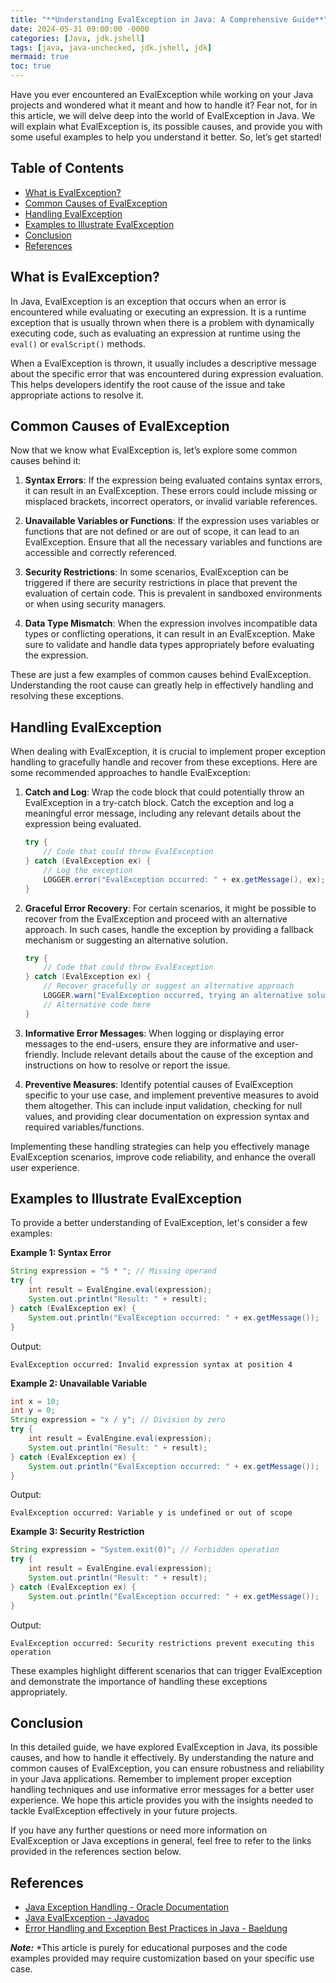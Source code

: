 ```yaml
---
title: "**Understanding EvalException in Java: A Comprehensive Guide**"
date: 2024-05-31 09:00:00 -0000
categories: [Java, jdk.jshell]
tags: [java, java-unchecked, jdk.jshell, jdk]
mermaid: true
toc: true
---
```



Have you ever encountered an EvalException while working on your Java projects and wondered what it meant and how to handle it? Fear not, for in this article, we will delve deep into the world of EvalException in Java. We will explain what EvalException is, its possible causes, and provide you with some useful examples to help you understand it better. So, let’s get started!

## **Table of Contents** 
- [What is EvalException?](#what-is-evalexception)
- [Common Causes of EvalException](#common-causes-of-evalexception)
- [Handling EvalException](#handling-evalexception)
- [Examples to Illustrate EvalException](#examples-to-illustrate-evalexception)
- [Conclusion](#conclusion)
- [References](#references)

## **What is EvalException?**
In Java, EvalException is an exception that occurs when an error is encountered while evaluating or executing an expression. It is a runtime exception that is usually thrown when there is a problem with dynamically executing code, such as evaluating an expression at runtime using the `eval()` or `evalScript()` methods.

When a EvalException is thrown, it usually includes a descriptive message about the specific error that was encountered during expression evaluation. This helps developers identify the root cause of the issue and take appropriate actions to resolve it.

## **Common Causes of EvalException**
Now that we know what EvalException is, let’s explore some common causes behind it:

1. **Syntax Errors**: If the expression being evaluated contains syntax errors, it can result in an EvalException. These errors could include missing or misplaced brackets, incorrect operators, or invalid variable references.

2. **Unavailable Variables or Functions**: If the expression uses variables or functions that are not defined or are out of scope, it can lead to an EvalException. Ensure that all the necessary variables and functions are accessible and correctly referenced.

3. **Security Restrictions**: In some scenarios, EvalException can be triggered if there are security restrictions in place that prevent the evaluation of certain code. This is prevalent in sandboxed environments or when using security managers.

4. **Data Type Mismatch**: When the expression involves incompatible data types or conflicting operations, it can result in an EvalException. Make sure to validate and handle data types appropriately before evaluating the expression.

These are just a few examples of common causes behind EvalException. Understanding the root cause can greatly help in effectively handling and resolving these exceptions.

## **Handling EvalException**
When dealing with EvalException, it is crucial to implement proper exception handling to gracefully handle and recover from these exceptions. Here are some recommended approaches to handle EvalException:

1. **Catch and Log**: Wrap the code block that could potentially throw an EvalException in a try-catch block. Catch the exception and log a meaningful error message, including any relevant details about the expression being evaluated.

    ```java
    try {
        // Code that could throw EvalException
    } catch (EvalException ex) {
        // Log the exception
        LOGGER.error("EvalException occurred: " + ex.getMessage(), ex);
    }
    ```

2. **Graceful Error Recovery**: For certain scenarios, it might be possible to recover from the EvalException and proceed with an alternative approach. In such cases, handle the exception by providing a fallback mechanism or suggesting an alternative solution.

    ```java
    try {
        // Code that could throw EvalException
    } catch (EvalException ex) {
        // Recover gracefully or suggest an alternative approach
        LOGGER.warn("EvalException occurred, trying an alternative solution: " + ex.getMessage());
        // Alternative code here
    }
    ```

3. **Informative Error Messages**: When logging or displaying error messages to the end-users, ensure they are informative and user-friendly. Include relevant details about the cause of the exception and instructions on how to resolve or report the issue.

4. **Preventive Measures**: Identify potential causes of EvalException specific to your use case, and implement preventive measures to avoid them altogether. This can include input validation, checking for null values, and providing clear documentation on expression syntax and required variables/functions.

Implementing these handling strategies can help you effectively manage EvalException scenarios, improve code reliability, and enhance the overall user experience.

## **Examples to Illustrate EvalException**
To provide a better understanding of EvalException, let's consider a few examples:

**Example 1: Syntax Error**
```java
String expression = "5 * "; // Missing operand
try {
    int result = EvalEngine.eval(expression);
    System.out.println("Result: " + result);
} catch (EvalException ex) {
    System.out.println("EvalException occurred: " + ex.getMessage());
}
```
Output:
```
EvalException occurred: Invalid expression syntax at position 4
```

**Example 2: Unavailable Variable**
```java
int x = 10;
int y = 0;
String expression = "x / y"; // Division by zero
try {
    int result = EvalEngine.eval(expression);
    System.out.println("Result: " + result);
} catch (EvalException ex) {
    System.out.println("EvalException occurred: " + ex.getMessage());
}
```
Output:
```
EvalException occurred: Variable y is undefined or out of scope
```

**Example 3: Security Restriction**
```java
String expression = "System.exit(0)"; // Forbidden operation
try {
    int result = EvalEngine.eval(expression);
    System.out.println("Result: " + result);
} catch (EvalException ex) {
    System.out.println("EvalException occurred: " + ex.getMessage());
}
```
Output:
```
EvalException occurred: Security restrictions prevent executing this operation
```

These examples highlight different scenarios that can trigger EvalException and demonstrate the importance of handling these exceptions appropriately.

## **Conclusion**
In this detailed guide, we have explored EvalException in Java, its possible causes, and how to handle it effectively. By understanding the nature and common causes of EvalException, you can ensure robustness and reliability in your Java applications. Remember to implement proper exception handling techniques and use informative error messages for a better user experience. We hope this article provides you with the insights needed to tackle EvalException effectively in your future projects.

If you have any further questions or need more information on EvalException or Java exceptions in general, feel free to refer to the links provided in the references section below.

## **References**
- [Java Exception Handling - Oracle Documentation](https://docs.oracle.com/javase/tutorial/essential/exceptions/index.html)
- [Java EvalException - Javadoc](https://docs.oracle.com/en/java/javase/11/docs/api/java.scripting/javax/script/EvalException.html)
- [Error Handling and Exception Best Practices in Java - Baeldung](https://www.baeldung.com/java-error-handling-exceptions-best-practices)

***Note:*** *This article is purely for educational purposes and the code examples provided may require customization based on your specific use case.